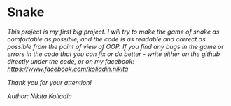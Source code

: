 # Snake

_This project is my first big project.
I will try to make the game of snake as comfortable as possible, 
and the code is as readable and correct as possible from the point of view of OOP. 
If you find any bugs in the game or errors in the code that you can fix or do better - 
write either on the github directly under the code, or on my facebook: 
*https://www.facebook.com/koliadin.nikita*_

_Thank you for your attention!_

_Author: Nikita Koliadin_
